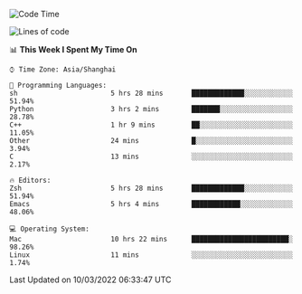 <!--START_SECTION:waka-->
![Code Time](http://img.shields.io/badge/Code%20Time-643%20hrs%2053%20mins-blue)

![Lines of code](https://img.shields.io/badge/From%20Hello%20World%20I%27ve%20Written-22%20Thousand%20lines%20of%20code-blue)

📊 **This Week I Spent My Time On** 

```text
⌚︎ Time Zone: Asia/Shanghai

💬 Programming Languages: 
sh                       5 hrs 28 mins       █████████████░░░░░░░░░░░░   51.94% 
Python                   3 hrs 2 mins        ███████░░░░░░░░░░░░░░░░░░   28.78% 
C++                      1 hr 9 mins         ██░░░░░░░░░░░░░░░░░░░░░░░   11.05% 
Other                    24 mins             █░░░░░░░░░░░░░░░░░░░░░░░░   3.94% 
C                        13 mins             ░░░░░░░░░░░░░░░░░░░░░░░░░   2.17%

🔥 Editors: 
Zsh                      5 hrs 28 mins       █████████████░░░░░░░░░░░░   51.94% 
Emacs                    5 hrs 4 mins        ████████████░░░░░░░░░░░░░   48.06%

💻 Operating System: 
Mac                      10 hrs 22 mins      ████████████████████████░   98.26% 
Linux                    11 mins             ░░░░░░░░░░░░░░░░░░░░░░░░░   1.74%

```


 Last Updated on 10/03/2022 06:33:47 UTC
<!--END_SECTION:waka-->
